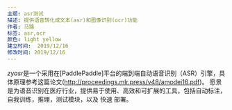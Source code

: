 ```yaml
---
主题: asr测试
描述: 提供语音转化成文本(asr)和图像识别(ocr)功能
作者: 马路
标签: asr,ocr
颜色: light yellow
建立时间:  2019/12/16
修改时间: 2019/12/16
---
```

*zyasr*是一个采用在[PaddlePaddle]平台的端到端自动语音识别（ASR）引擎，具体原理参考这篇论文(http://proceedings.mlr.press/v48/amodei16.pdf)。
愿景是为语音识别在医疗行业，提供易于使用、高效和可扩展的工具，包括自动标注，自我训练，推理，测试模块，以及 快速 部署。

